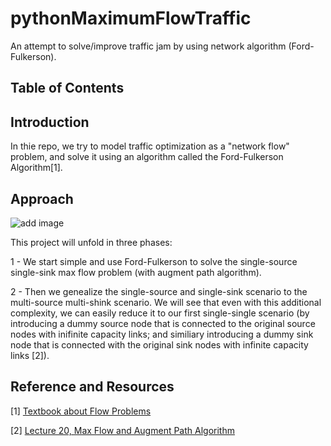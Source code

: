 # pythonMaximumFlowTraffic

An attempt to solve/improve traffic jam by using network algorithm (Ford-Fulkerson).

## Table of Contents

## Introduction

In thie repo, we try to model traffic optimization as a "network flow" problem, and solve it using an algorithm called the Ford-Fulkerson Algorithm[1].

## Approach

![add image](https://)

This project will unfold in three phases:

1 - We start simple and use Ford-Fulkerson to solve the single-source single-sink max flow problem (with augment path algorithm).

2 - Then we genealize the single-source and single-sink scenario to the multi-source multi-shink scenario. We will see that even with this additional complexity, we can easily reduce it to our first single-single scenario (by introducing a dummy source node that is connected to the original source nodes with inifinite capacity links; and similiary introducing a dummy sink node that is connected with the original sink nodes with infinite capacity links [2]).

## Reference and Resources

[1] [Textbook about Flow Problems](https://www-sop.inria.fr/members/Frederic.Havet/Cours/flow.pdf)

[2] [Lecture 20, Max Flow and Augment Path Algorithm](http://www.ifp.illinois.edu/~angelia/ge330fall09_maxflowl20.pdf)
